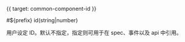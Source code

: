 {{ target: common-component-id }}

#${prefix} id(string|number)

用户设定 ID。默认不指定，指定则可用于在 spec、事件以及 api 中引用。
